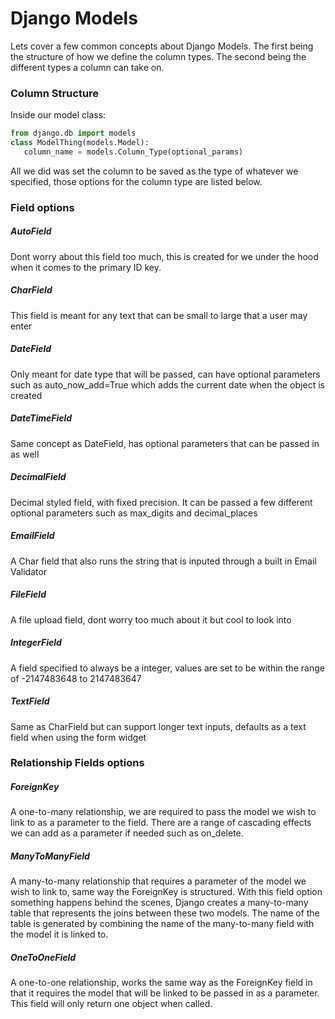 # Django Models

Lets cover a few common concepts about Django Models. The first being the structure of how we define the column types. The second being the different types a column can take on.

### Column Structure

Inside our model class:

``` python
from django.db import models
class ModelThing(models.Model):
   column_name = models.Column_Type(optional_params)

```

All we did was set the column to be saved as the type of whatever we specified, those options for the column type are listed below.

### Field options

##### AutoField
Dont worry about this field too much, this is created for we under the hood when it comes to the primary ID key.

##### CharField
This field is meant for any text that can be small to large that a user may enter


##### DateField
Only meant for date type that will be passed, can have optional parameters such as auto_now_add=True which adds the current date when the object is created

##### DateTimeField
Same concept as DateField, has optional parameters that can be passed in as well

##### DecimalField
Decimal styled field, with fixed precision. It can be passed a few different optional parameters such as max_digits and decimal_places

##### EmailField
A Char field that also runs the string that is inputed through a built in Email Validator

##### FileField
A file upload field, dont worry too much about it but cool to look into

##### IntegerField
A field specified to always be a integer, values are set to be within the range of -2147483648 to 2147483647

##### TextField
Same as CharField but can support longer text inputs, defaults as a text field when using the form widget

### Relationship Fields options

##### ForeignKey
A one-to-many relationship, we are required to pass the model we wish to link to as a parameter to the field. There are a range of cascading effects we can add as a parameter if needed such as on_delete.

##### ManyToManyField
A many-to-many relationship that requires a parameter of the model we wish to link to, same way the ForeignKey is structured. With this field option something happens behind the scenes, Django creates a many-to-many table that represents the joins between these two models. The name of the table is generated by combining the name of the many-to-many field with the model it is linked to.

##### OneToOneField
A one-to-one relationship, works the same way as the ForeignKey field in that it requires the model that will be linked to be passed in as a parameter. This field will only return one object when called.
